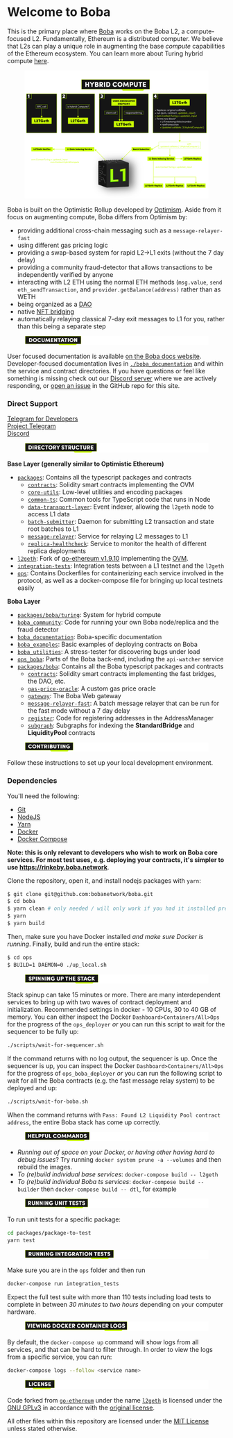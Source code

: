 # Welcome to Boba

This is the primary place where [Boba](https://boba.network) works on the Boba L2, a compute-focused L2. Fundamentally, Ethereum is a distributed computer. We believe that L2s can play a unique role in augmenting the base _compute_ capabilities of the Ethereum ecosystem. You can learn more about Turing hybrid compute [here](broken-reference).

<figure><img src=".gitbook/assets/HYBRID-COMPUTE-GRAPH.png" alt=""><figcaption></figcaption></figure>

Boba is built on the Optimistic Rollup developed by [Optimism](https://optimism.io). Aside from it focus on augmenting compute, Boba differs from Optimism by:

* providing additional cross-chain messaging such as a `message-relayer-fast`
* using different gas pricing logic
* providing a swap-based system for rapid L2->L1 exits (without the 7 day delay)
* providing a community fraud-detector that allows transactions to be independently verified by anyone
* interacting with L2 ETH using the normal ETH methods (`msg.value`, `send eth_sendTransaction`, and `provider.getBalance(address)` rather than as WETH
* being organized as a [DAO](packages/boba/contracts/contracts/DAO/)
* native [NFT bridging](broken-reference)
* automatically relaying classical 7-day exit messages to L1 for you, rather than this being a separate step

<figure><img src=".gitbook/assets/1-Welcome-to-Boba---Documentation.png" alt=""><figcaption></figcaption></figure>

User focused documentation is available [on the Boba docs website](http://docs.boba.network/). Developer-focused documentation lives in [`./boba_documentation`](https://github.com/bobanetwork/boba/blob/develop/boba\_documentation) and within the service and contract directories. If you have questions or feel like something is missing check out our [Discord server](https://discord.com/invite/YFweUKCb8a) where we are actively responding, or [open an issue](https://github.com/bobanetwork/boba/issues) in the GitHub repo for this site.

### Direct Support

[Telegram for Developers](https://t.me/bobadev)\
[Project Telegram](https://t.me/bobanetwork)\
[Discord](https://discord.com/invite/YFweUKCb8a)

<figure><img src=".gitbook/assets/Artboard 2 (6).png" alt=""><figcaption></figcaption></figure>

**Base Layer (generally similar to Optimistic Ethereum)**

* [`packages`](packages/): Contains all the typescript packages and contracts
  * [`contracts`](packages/contracts/): Solidity smart contracts implementing the OVM
  * [`core-utils`](packages/core-utils/): Low-level utilities and encoding packages
  * [`common-ts`](packages/common-ts/): Common tools for TypeScript code that runs in Node
  * [`data-transport-layer`](packages/data-transport-layer/): Event indexer, allowing the `l2geth` node to access L1 data
  * [`batch-submitter`](go/batch-submitter/): Daemon for submitting L2 transaction and state root batches to L1
  * [`message-relayer`](packages/message-relayer/): Service for relaying L2 messages to L1
  * [`replica-healthcheck`](packages/replica-healthcheck/): Service to monitor the health of different replica deployments
* [`l2geth`](l2geth/): Fork of [go-ethereum v1.9.10](https://github.com/ethereum/go-ethereum/tree/v1.9.10) implementing the [OVM](https://research.paradigm.xyz/optimism#optimistic-geth).
* [`integration-tests`](integration-tests/): Integration tests between a L1 testnet and the `l2geth`
* [`ops`](ops/): Contains Dockerfiles for containerizing each service involved in the protocol, as well as a docker-compose file for bringing up local testnets easily

**Boba Layer**

* [`packages/boba/turing`](broken-reference): System for hybrid compute
* [`boba_community`](boba\_community/): Code for running your own Boba node/replica and the fraud detector
* [`boba_documentation`](boba\_documentation/): Boba-specific documentation
* [`boba_examples`](boba\_examples/): Basic examples of deploying contracts on Boba
* [`boba_utilities`](boba\_utilities/): A stress-tester for discovering bugs under load
* [`ops_boba`](ops\_boba/): Parts of the Boba back-end, including the `api-watcher` service
* [`packages/boba`](packages/boba/): Contains all the Boba typescript packages and contracts
  * [`contracts`](packages/boba/contracts/): Solidity smart contracts implementing the fast bridges, the DAO, etc.
  * [`gas-price-oracle`](packages/boba/gas-price-oracle/): A custom gas price oracle
  * [`gateway`](packages/boba/gateway/): The Boba Web gateway
  * [`message-relayer-fast`](packages/message-relayer/): A batch message relayer that can be run for the fast mode without a 7 day delay
  * [`register`](packages/boba/register/): Code for registering addresses in the AddressManager
  * [`subgraph`](packages/boba/subgraph/): Subgraphs for indexing the **StandardBridge** and **LiquidityPool** contracts

<figure><img src=".gitbook/assets/Artboard 3 (2) (1).png" alt=""><figcaption></figcaption></figure>

Follow these instructions to set up your local development environment.

### Dependencies

You'll need the following:

* [Git](https://git-scm.com/downloads)
* [NodeJS](https://nodejs.org/en/download/)
* [Yarn](https://classic.yarnpkg.com/en/docs/install)
* [Docker](https://docs.docker.com/get-docker/)
* [Docker Compose](https://docs.docker.com/compose/install/)

**Note: this is only relevant to developers who wish to work on Boba core services. For most test uses, e.g. deploying your contracts, it's simpler to use https://rinkeby.boba.network**.

Clone the repository, open it, and install nodejs packages with `yarn`:

```bash
$ git clone git@github.com:bobanetwork/boba.git
$ cd boba
$ yarn clean # only needed / will only work if you had it installed previously
$ yarn
$ yarn build
```

Then, make sure you have Docker installed _and make sure Docker is running_. Finally, build and run the entire stack:

```bash
$ cd ops
$ BUILD=1 DAEMON=0 ./up_local.sh
```

<figure><img src=".gitbook/assets/Artboard 4 (1) (1).png" alt=""><figcaption></figcaption></figure>

Stack spinup can take 15 minutes or more. There are many interdependent services to bring up with two waves of contract deployment and initialization. Recommended settings in docker - 10 CPUs, 30 to 40 GB of memory. You can either inspect the Docker `Dashboard>Containers/All>Ops` for the progress of the `ops_deployer` _or_ you can run this script to wait for the sequencer to be fully up:

```bash
./scripts/wait-for-sequencer.sh
```

If the command returns with no log output, the sequencer is up. Once the sequencer is up, you can inspect the Docker `Dashboard>Containers/All>Ops` for the progress of `ops_boba_deployer` _or_ you can run the following script to wait for all the Boba contracts (e.g. the fast message relay system) to be deployed and up:

```bash
./scripts/wait-for-boba.sh
```

When the command returns with `Pass: Found L2 Liquidity Pool contract address`, the entire Boba stack has come up correctly.

<figure><img src=".gitbook/assets/Artboard 5.png" alt=""><figcaption></figcaption></figure>

* _Running out of space on your Docker, or having other having hard to debug issues_? Try running `docker system prune -a --volumes` and then rebuild the images.
* _To (re)build individual base services_: `docker-compose build -- l2geth`
* _To (re)build individual Boba ts services_: `docker-compose build -- builder` then `docker-compose build -- dtl`, for example

<figure><img src=".gitbook/assets/Artboard 6 (3).png" alt=""><figcaption></figcaption></figure>

To run unit tests for a specific package:

```bash
cd packages/package-to-test
yarn test
```

<figure><img src=".gitbook/assets/Artboard 7 (2).png" alt=""><figcaption></figcaption></figure>

Make sure you are in the `ops` folder and then run

```bash
docker-compose run integration_tests
```

Expect the full test suite with more than 110 tests including load tests to complete in between _30 minutes_ to _two hours_ depending on your computer hardware.

<figure><img src=".gitbook/assets/Artboard 8 (2).png" alt=""><figcaption></figcaption></figure>

By default, the `docker-compose up` command will show logs from all services, and that can be hard to filter through. In order to view the logs from a specific service, you can run:

```bash
docker-compose logs --follow <service name>
```

<figure><img src=".gitbook/assets/Artboard 9.png" alt=""><figcaption></figcaption></figure>

Code forked from [`go-ethereum`](https://github.com/ethereum/go-ethereum) under the name [`l2geth`](https://github.com/ethereum-optimism/optimism/tree/master/l2geth) is licensed under the [GNU GPLv3](https://gist.github.com/kn9ts/cbe95340d29fc1aaeaa5dd5c059d2e60) in accordance with the [original license](https://github.com/ethereum/go-ethereum/blob/master/COPYING).

All other files within this repository are licensed under the [MIT License](https://github.com/bobanetwork/boba/blob/develop/LICENSE) unless stated otherwise.

